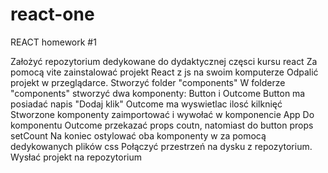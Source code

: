 # react-one
REACT homework #1

Założyć repozytorium dedykowane do dydaktycznej częsci kursu react
Za pomocą vite zainstalować projekt React z js na swoim komputerze
Odpalić projekt w przeglądarce.
Stworzyć folder "components"
W folderze "components" stworzyć dwa komponenty: Button i Outcome
Button ma posiadać napis "Dodaj klik"
Outcome ma wyswietlac ilosć kilknięć
Stworzone komponenty zaimportować i wywołać w komponencie App
Do komponentu Outcome przekazać props coutn, natomiast do button props setCount
Na koniec ostylować oba komponenty w za pomocą dedykowanych plików css
Połączyć przestrzeń na dysku z repozytorium.
Wysłać projekt na repozytorium 
